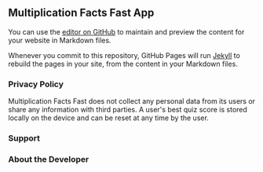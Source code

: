 ## Multiplication Facts Fast App

You can use the [editor on GitHub](https://github.com/emilyd11/emilyd11.github.io/edit/master/README.md) to maintain and preview the content for your website in Markdown files.

Whenever you commit to this repository, GitHub Pages will run [Jekyll](https://jekyllrb.com/) to rebuild the pages in your site, from the content in your Markdown files.

### Privacy Policy
  Multiplication Facts Fast does not collect any personal data from its users or share any information with third parties. A user's best quiz score is stored locally on the device and can be reset at any time by the user. 

### Support


### About the Developer
